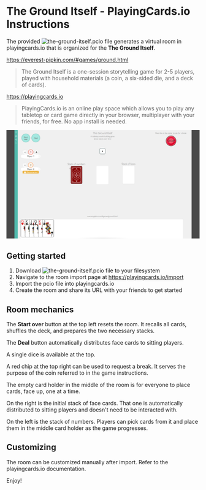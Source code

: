 # The Ground Itself - PlayingCards.io Instructions

The provided ![`the-ground-itself.pcio`](/the-ground-itself.pcio?raw=true) file generates a virtual room in playingcards.io that is organized for the **The Ground Itself**.

https://everest-pipkin.com/#games/ground.html
> The Ground Itself is a one-session storytelling game for 2-5 players, played with household materials (a coin, a six-sided die, and a deck of cards). 

https://playingcards.io
> PlayingCards.io is an online play space which allows you to play any tabletop or card game directly in your browser, multiplayer with your friends, for free. No app install is needed.

![screenshot.png](/screenshot.png?raw=true)

## Getting started
1. Download ![`the-ground-itself.pcio`](/the-ground-itself.pcio?raw=true) file to your filesystem
2. Navigate to the room import page at https://playingcards.io/import
3. Import the pcio file into playingcards.io
4. Create the room and share its URL with your friends to get started

## Room mechanics
The **Start over** button at the top left resets the room. It recalls all cards, shuffles the deck, and prepares the two necessary stacks.

The **Deal** button automatically distributes face cards to sitting players.

A single dice is available at the top.

A red chip at the top right can be used to request a break. It serves the purpose of the coin referred to in the game instructions.

The empty card holder in the middle of the room is for everyone to place cards, face up, one at a time.

On the right is the initial stack of face cards. That one is automatically distributed to sitting players and doesn't need to be interacted with.

On the left is the stack of numbers. Players can pick cards from it and place them in the middle card holder as the game progresses.

## Customizing
The room can be customized manually after import. Refer to the playingcards.io documentation.

Enjoy!
